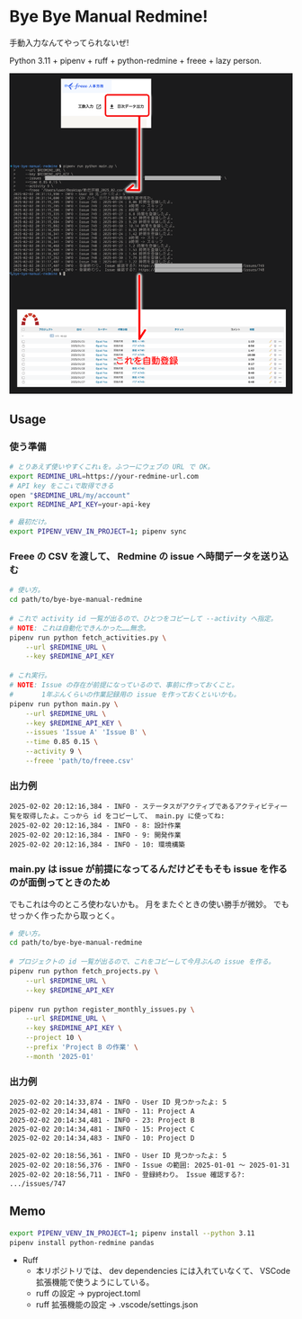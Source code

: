 Bye Bye Manual Redmine!
===

手動入力なんてやってられないぜ!

Python 3.11 + pipenv + ruff + python-redmine + freee + lazy person.

![](./docs/readme.png)

## Usage

### 使う準備

```bash
# とりあえず使いやすくこれ↓を。ふつーにウェブの URL で OK。
export REDMINE_URL=https://your-redmine-url.com
# API key をここ↓で取得できる
open "$REDMINE_URL/my/account"
export REDMINE_API_KEY=your-api-key
```

```bash
# 最初だけ。
export PIPENV_VENV_IN_PROJECT=1; pipenv sync
```

### Freee の CSV を渡して、 Redmine の issue へ時間データを送り込む

```bash
# 使い方。
cd path/to/bye-bye-manual-redmine

# これで activity id 一覧が出るので、ひとつをコピーして --activity へ指定。
# NOTE: これは自動化できんかった……無念。
pipenv run python fetch_activities.py \
    --url $REDMINE_URL \
    --key $REDMINE_API_KEY

# これ実行。
# NOTE: Issue の存在が前提になっているので、事前に作っておくこと。
#       1年ぶんくらいの作業記録用の issue を作っておくといいかも。
pipenv run python main.py \
    --url $REDMINE_URL \
    --key $REDMINE_API_KEY \
    --issues 'Issue A' 'Issue B' \
    --time 0.85 0.15 \
    --activity 9 \
    --freee 'path/to/freee.csv'
```

### 出力例

```log
2025-02-02 20:12:16,384 - INFO - ステータスがアクティブであるアクティビティ一覧を取得したよ。こっから id をコピーして、 main.py に使ってね:
2025-02-02 20:12:16,384 - INFO - 8: 設計作業
2025-02-02 20:12:16,384 - INFO - 9: 開発作業
2025-02-02 20:12:16,384 - INFO - 10: 環境構築
```

### main.py は issue が前提になってるんだけどそもそも issue を作るのが面倒ってときのため

でもこれは今のところ使わないかも。
月をまたぐときの使い勝手が微妙。
でもせっかく作ったから取っとく。

```bash
# 使い方。
cd path/to/bye-bye-manual-redmine

# プロジェクトの id 一覧が出るので、これをコピーして今月ぶんの issue を作る。
pipenv run python fetch_projects.py \
    --url $REDMINE_URL \
    --key $REDMINE_API_KEY

pipenv run python register_monthly_issues.py \
    --url $REDMINE_URL \
    --key $REDMINE_API_KEY \
    --project 10 \
    --prefix 'Project B の作業' \
    --month '2025-01'
```

### 出力例

```log
2025-02-02 20:14:33,874 - INFO - User ID 見つかったよ: 5
2025-02-02 20:14:34,481 - INFO - 11: Project A
2025-02-02 20:14:34,481 - INFO - 23: Project B
2025-02-02 20:14:34,481 - INFO - 15: Project C
2025-02-02 20:14:34,483 - INFO - 10: Project D
```

```log
2025-02-02 20:18:56,361 - INFO - User ID 見つかったよ: 5
2025-02-02 20:18:56,376 - INFO - Issue の範囲: 2025-01-01 ～ 2025-01-31
2025-02-02 20:18:56,711 - INFO - 登録終わり。 Issue 確認する?: .../issues/747
```

## Memo

```bash
export PIPENV_VENV_IN_PROJECT=1; pipenv install --python 3.11
pipenv install python-redmine pandas
```

- Ruff
    - 本リポジトリでは、 dev dependencies には入れていなくて、 VSCode 拡張機能で使うようにしている。
    - ruff の設定 -> pyproject.toml
    - ruff 拡張機能の設定 -> .vscode/settings.json
